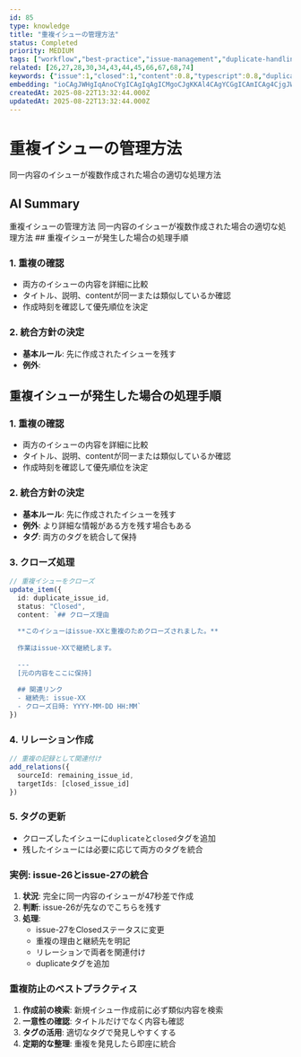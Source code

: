 ```yaml
---
id: 85
type: knowledge
title: "重複イシューの管理方法"
status: Completed
priority: MEDIUM
tags: ["workflow","best-practice","issue-management","duplicate-handling"]
related: [26,27,28,30,34,43,44,45,66,67,68,74]
keywords: {"issue":1,"closed":1,"content":0.8,"typescript":0.8,"duplicate":0.8}
embedding: "ioCAgJWHgIqAnoCYgICAgIqAgICMgoCJgKKAl4CAgYCGgICAmICAg4CjgJWAgIaAgYCAgJqCgIeAn4CTgICKgISAgICRh4CCgJqAk4CAioCAgICAhIqAgICugJaAgIWAgICAgICIgIKAoICYgICAgIWAgICIioCHgJmAiICAgIA="
createdAt: 2025-08-22T13:32:44.000Z
updatedAt: 2025-08-22T13:32:44.000Z
---
```


# 重複イシューの管理方法

同一内容のイシューが複数作成された場合の適切な処理方法

## AI Summary

重複イシューの管理方法 同一内容のイシューが複数作成された場合の適切な処理方法 ## 重複イシューが発生した場合の処理手順

### 1. 重複の確認
- 両方のイシューの内容を詳細に比較
- タイトル、説明、contentが同一または類似しているか確認
- 作成時刻を確認して優先順位を決定

### 2. 統合方針の決定
- **基本ルール**: 先に作成されたイシューを残す
- **例外**:

## 重複イシューが発生した場合の処理手順

### 1. 重複の確認
- 両方のイシューの内容を詳細に比較
- タイトル、説明、contentが同一または類似しているか確認
- 作成時刻を確認して優先順位を決定

### 2. 統合方針の決定
- **基本ルール**: 先に作成されたイシューを残す
- **例外**: より詳細な情報がある方を残す場合もある
- **タグ**: 両方のタグを統合して保持

### 3. クローズ処理
```typescript
// 重複イシューをクローズ
update_item({
  id: duplicate_issue_id,
  status: "Closed",
  content: `## クローズ理由
  
  **このイシューはissue-XXと重複のためクローズされました。**
  
  作業はissue-XXで継続します。
  
  ---
  [元の内容をここに保持]
  
  ## 関連リンク
  - 継続先: issue-XX
  - クローズ日時: YYYY-MM-DD HH:MM`
})
```

### 4. リレーション作成
```typescript
// 重複の記録として関連付け
add_relations({
  sourceId: remaining_issue_id,
  targetIds: [closed_issue_id]
})
```

### 5. タグの更新
- クローズしたイシューに`duplicate`と`closed`タグを追加
- 残したイシューには必要に応じて両方のタグを統合

### 実例: issue-26とissue-27の統合

1. **状況**: 完全に同一内容のイシューが47秒差で作成
2. **判断**: issue-26が先なのでこちらを残す
3. **処理**:
   - issue-27をClosedステータスに変更
   - 重複の理由と継続先を明記
   - リレーションで両者を関連付け
   - duplicateタグを追加

### 重複防止のベストプラクティス

1. **作成前の検索**: 新規イシュー作成前に必ず類似内容を検索
2. **一意性の確認**: タイトルだけでなく内容も確認
3. **タグの活用**: 適切なタグで発見しやすくする
4. **定期的な整理**: 重複を発見したら即座に統合
